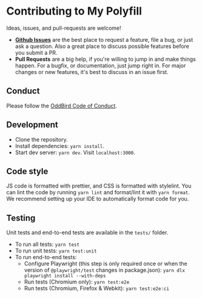 # Contributing to My Polyfill

Ideas, issues, and pull-requests are welcome!

- [**Github Issues**](https://github.com/oddbird/<POLYFILL-REPO>/issues/)
  are the best place to request a feature, file a bug, or just ask a question.
  Also a great place to discuss possible features before you submit a PR.
- **Pull Requests** are a big help, if you're willing to jump in and make things
  happen. For a bugfix, or documentation, just jump right in. For major changes
  or new features, it's best to discuss in an issue first.

## Conduct

Please follow the [OddBird Code of Conduct](https://www.oddbird.net/conduct/).

## Development

- Clone the repository.
- Install dependencies: `yarn install`.
- Start dev server: `yarn dev`. Visit `localhost:3000`.

## Code style

JS code is formatted with prettier, and CSS is formatted with stylelint. You can
lint the code by running `yarn lint` and format/lint it with
`yarn format`. We recommend setting up your IDE to automatically format code
for you.

## Testing

Unit tests and end-to-end tests are available in the `tests/` folder.

- To run all tests: `yarn test`
- To run unit tests: `yarn test:unit`
- To run end-to-end tests:
  - Configure Playwright (this step is only required once or when the version of
    `@playwright/test` changes in package.json):
    `yarn dlx playwright install --with-deps`
  - Run tests (Chromium only): `yarn test:e2e`
  - Run tests (Chromium, Firefox & Webkit): `yarn test:e2e:ci`

